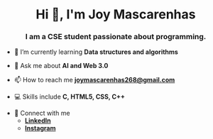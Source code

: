 <h1 align="center">Hi 👋, I'm Joy Mascarenhas</h1>
<h3 align="center">I am a CSE student passionate about programming.</h3>

- 🌱 I’m currently learning **Data structures and algorithms**

- 💬 Ask me about **AI and Web 3.0**

- 📫 How to reach me **joymascarenhas268@gmail.com**

- 💻 Skills include **C, HTML5, CSS, C++**

 <ul><li> 📱 Connect with me


<ul><li><a href="https://linkedin.com/in/joy-mascarenhas-378038258" target="blank"><b>LinkedIn</b></a><br></li>
<li><a href="https://instagram.com/joym.7489" target="blank"><b>Instagram</b></a></li></ul></li></ul>
